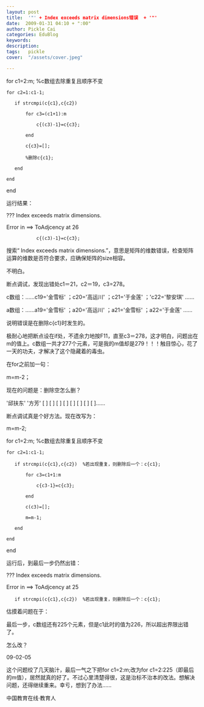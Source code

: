 ```yaml
---
layout: post  
title:  '"' + Index exceeds matrix dimensions错误  + '"'
date:  2009-01-31 04:10 + ":00" 
author: Pickle Cai  
categories: EduBlog  
keywords: 
description:   
tags:	pickle   
cover:  "/assets/cover.jpeg"  

---  
```

    
for c1=2:m;                     %c数组去除重复且顺序不变

    for c2=1:c1-1;

       if strcmpi(c{c1},c{c2})

           for c3=(c1+1):m

               c{(c3)-1}=c{c3};

           end

           c{c3}=[];

           %删除c{c1};

       end

    end

end



 



运行结果：



??? Index exceeds matrix dimensions.



Error in ==> ToAdjcency at 26

               c{(c3)-1}=c{c3};



 



搜索“ Index exceeds matrix dimensions.”，意思是矩阵的维数错误，检查矩阵运算的维数是否符合要求，应确保矩阵的size相容。



不明白。



 



断点调试，发现出错处c1＝21，c2＝19，c3=278。



c数组：……c19='金雪标' ；c20='高运川' ；c21='于金莲' ；'c22='黎安琪' ……



a数组：……a19='金雪标' ；a20='高运川' ；a21='金雪标' ；a22='于金莲' ……



说明错误是在删除c{c1}时发生的。



 



极耐心地把断点设在if处，不遗余力地按F11，直至c3＝278，这才明白，问题出在m的值上。c数组一共才277个元素，可是我的m值却是279！！！触目惊心，花了一天的功夫，才解决了这个隐藏着的毒虫。



在for之前加一句：



m=m-2；



 



现在的问题是：删除空怎么删？



'邱扶东' '方芳' [ ] [ ] [ ] [ ] [ ] [ ] [ ] [ ]……



 



断点调试真是个好方法。现在改写为：



m=m-2;

for c1=2:m;                     %c数组去除重复且顺序不变

    for c2=1:c1-1;

       if strcmpi(c{c1},c{c2})  %若出现重复，则删除后一个：c{c1};

           for c3=c1+1:m

               c{c3-1}=c{c3}; 

           end

           c(c3)=[];

           m=m-1;

       end

    end

end

运行后，到最后一步仍然出错：



??? Index exceeds matrix dimensions.



Error in ==> ToAdjcency at 25

       if strcmpi(c{c1},c{c2})  %若出现重复，则删除后一个：c{c1};



估摸着问题在于：



最后一步，c数组还有225个元素，但是c1此时的值为226，所以超出界限出错了。



怎么改？



09-02-05



这个问题绞了几天脑汁，最后一气之下把for c1=2:m;改为for c1=2:225（即最后的m值），居然就真的好了。不过心里清楚得很，这是治标不治本的改法。想解决问题，还得继续重来。幸亏，想到了办法……



		    
 中国教育在线·教育人

